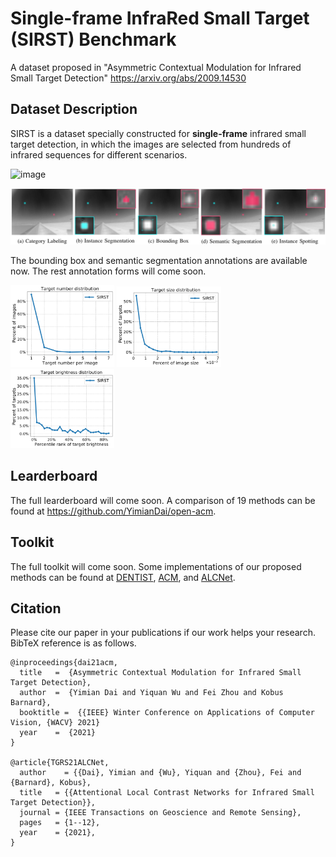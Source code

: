 Single-frame InfraRed Small Target (SIRST) Benchmark
==============

A dataset proposed in "Asymmetric Contextual Modulation for Infrared Small Target Detection" <https://arxiv.org/abs/2009.14530>

## Dataset Description

SIRST is a dataset specially constructed for **single-frame** infrared small target detection, in which the images are selected from hundreds of infrared sequences for different scenarios. 

![image](./gallery.png)

![annotation](./annotation.png)

The bounding box and semantic segmentation annotations are available now. The rest annotation forms will come soon.

<div>
<img src=https://raw.githubusercontent.com/YimianDai/imgbed/master/github/sirst/BMFPN_DENTIST_Target_Number.png width=33%>
<img src=https://raw.githubusercontent.com/YimianDai/imgbed/master/github/sirst/BMFPN_DENTIST_Size_Ratios.png width=33%>
<img src=https://raw.githubusercontent.com/YimianDai/imgbed/master/github/sirst/BMFPN_DENTIST_Brightness_Ratios.png width=33%>
</div>

## Learderboard

The full learderboard will come soon. 
A comparison of 19 methods can be found at <https://github.com/YimianDai/open-acm>.

## Toolkit

The full toolkit will come soon. 
Some implementations of our proposed methods can be found at [DENTIST](https://github.com/YimianDai/DENTIST), [ACM](https://github.com/YimianDai/open-acm), and [ALCNet](https://github.com/YimianDai/open-alcnet).

## Citation

Please cite our paper in your publications if our work helps your research. BibTeX reference is as follows.

```
@inproceedings{dai21acm,
  title   =  {Asymmetric Contextual Modulation for Infrared Small Target Detection},
  author  =  {Yimian Dai and Yiquan Wu and Fei Zhou and Kobus Barnard},
  booktitle =  {{IEEE} Winter Conference on Applications of Computer Vision, {WACV} 2021}
  year    =  {2021}
}

@article{TGRS21ALCNet,
  author    = {{Dai}, Yimian and {Wu}, Yiquan and {Zhou}, Fei and {Barnard}, Kobus},
  title   = {{Attentional Local Contrast Networks for Infrared Small Target Detection}},
  journal = {IEEE Transactions on Geoscience and Remote Sensing},
  pages   = {1--12},
  year    = {2021},
}
```

